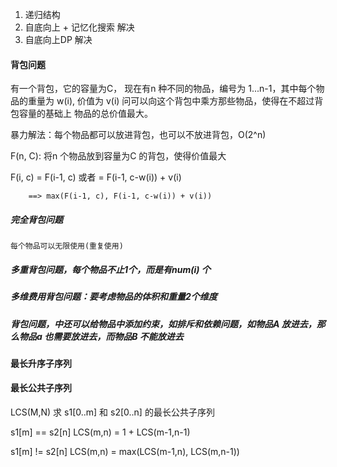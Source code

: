 1. 递归结构
2. 自底向上 + 记忆化搜索 解决
3. 自底向上DP 解决


#### 背包问题
有一个背包，它的容量为C， 现在有n 种不同的物品，编号为
1...n-1，其中每个物品的重量为 w(i), 价值为 v(i)
问可以向这个背包中乘方那些物品，使得在不超过背包容量的基础上
物品的总价值最大。

暴力解法：每个物品都可以放进背包，也可以不放进背包，O(2^n)

F(n, C): 将n 个物品放到容量为C 的背包，使得价值最大

F(i, c) = F(i-1, c) 或者
        = F(i-1, c-w(i)) + v(i)
        
        ==> max(F(i-1, c), F(i-1, c-w(i)) + v(i))
 
##### 完全背包问题
    每个物品可以无限使用(重复使用)
    
##### 多重背包问题，每个物品不止1个，而是有num(i) 个

##### 多维费用背包问题：要考虑物品的体积和重量2个维度

##### 背包问题，中还可以给物品中添加约束，如排斥和依赖问题，如物品A 放进去，那么物品a 也需要放进去，而物品B 不能放进去


#### 最长升序子序列

#### 最长公共子序列
LCS(M,N)  求 s1[0..m] 和 s2[0..n] 的最长公共子序列

s1[m] == s2[n]
LCS(m,n) = 1 + LCS(m-1,n-1)

s1[m] != s2[n]
LCS(m,n) = max(LCS(m-1,n), LCS(m,n-1))



